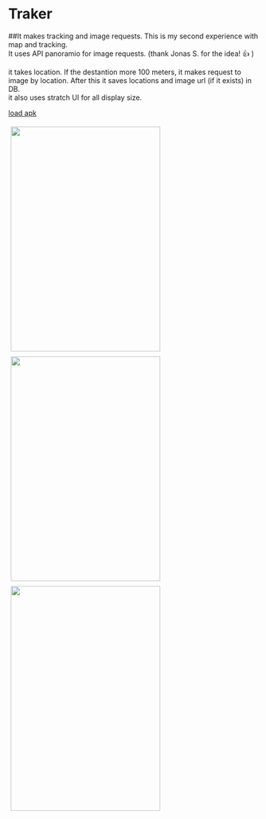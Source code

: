 # Traker
##It makes tracking and image requests.
This is my second experience with map and tracking.<br/>
It uses API panoramio for image requests. (thank Jonas S. for the idea! :thumbsup: )<br/>

it takes location. If the destantion more 100 meters, it makes request to image by location.
After this it saves locations and image url (if it exists) in DB.<br/>
it also uses stratch UI  for all display size.


[load apk](https://raw.githubusercontent.com/brodjag/traker/master/app/build/outputs/apk/app-debug.apk)

<Image width=300 height=450 hspace=5 vspace=5  src="https://dl.dropboxusercontent.com/s/8uekehfeu43bw9j/Screenshot_2015-10-18-13-27-37.png?dl=0" />
<Image width=300 height=450 hspace=5 vspace=5 src="https://dl.dropboxusercontent.com/s/5a39tdoppsxmfbs/Screenshot_2016-03-30-10-39-25.png?dl=0" />

<Image width=300 height=450 hspace=5 vspace=5 src="https://dl.dropboxusercontent.com/s/oeaiy1rozd4bwsl/Screenshot_2015-10-18-13-54-00.png?dl=0" />

